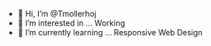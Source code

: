 - 👋 Hi, I’m @Tmollerhoj
- 👀 I’m interested in ... Working
- 🌱 I’m currently learning ... Responsive Web Design


<!---
Tmollerhoj/Tmollerhoj is a ✨ special ✨ repository because its `README.md` (this file) appears on your GitHub profile.
You can click the Preview link to take a look at your changes.
--->
